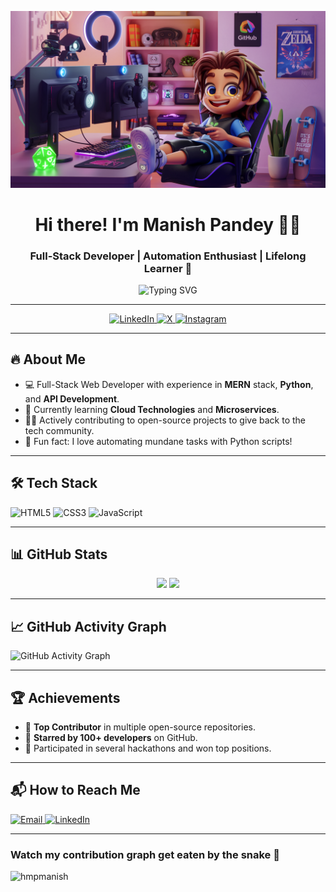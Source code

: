 ![logo](https://github.com/hmpmanish/hmpmanish/blob/main/fIZ4YAhiS_GQGVcwG1eVjw.jpg)
<h1 align="center">Hi there! I'm Manish Pandey 👨‍💻</h1>
<h3 align="center">Full-Stack Developer | Automation Enthusiast | Lifelong Learner 🚀</h3>

<p align="center">
  <img src="https://readme-typing-svg.herokuapp.com?font=Fira+Code&weight=500&pause=1000&color=2196F3&center=true&vCenter=true&width=435&lines=Welcome+to+my+GitHub+Profile!;Full-stack+Developer+%7C+Python+Enthusiast;Always+Learning+and+Innovating!;Creating+Impact+with+Technology" alt="Typing SVG" />
</p>

---

<p align="center">
  <a href="https://linkedin.com/in/hmpmanish/" target="_blank">
    <img src="https://img.shields.io/badge/LinkedIn-Connect-blue?style=for-the-badge&logo=linkedin" alt="LinkedIn" />
  </a>
  <a href="https://x.com/hmpmanish" target="_blank">
    <img src="https://img.shields.io/badge/X-Follow%20me-black?style=for-the-badge&logo=x" alt="X" />
  </a>
  <a href="https://www.instagram.com/hmpmanish/" target="_blank">
    <img src="https://img.shields.io/badge/Instagram-Follow-pink?style=for-the-badge&logo=instagram" alt="Instagram" />
  </a>
</p>

---

## 🔥 About Me
- 💻 Full-Stack Web Developer with experience in **MERN** stack, **Python**, and **API Development**.
- 🌱 Currently learning **Cloud Technologies** and **Microservices**.
- 👨‍🏫 Actively contributing to open-source projects to give back to the tech community.
- 🎯 Fun fact: I love automating mundane tasks with Python scripts!

---

## 🛠️ Tech Stack
<p align="left">
  <img src="https://img.shields.io/badge/HTML-E34F26?style=for-the-badge&logo=html5&logoColor=white" alt="HTML5" />
  <img src="https://img.shields.io/badge/CSS-1572B6?style=for-the-badge&logo=css3&logoColor=white" alt="CSS3" />
  <img src="https://img.shields.io/badge/JavaScript-F7DF1E?style=for-the-badge&logo=javascript&logoColor=black" alt="JavaScript" />
</p>

---

## 📊 GitHub Stats

<div align="center">
  <img height="180em" src="https://github-readme-stats.vercel.app/api?username=hmpmanish&show_icons=true&theme=radical&count_private=true" />
  <img height="180em" src="https://github-readme-stats.vercel.app/api/top-langs/?username=hmpmanish&layout=compact&theme=radical" />
</div>

---

## 📈 GitHub Activity Graph
![GitHub Activity Graph](https://activity-graph.herokuapp.com/graph?username=hmpmanish&theme=react-dark)

---

## 🏆 Achievements
- 🏅 **Top Contributor** in multiple open-source repositories.
- 🌟 **Starred by 100+ developers** on GitHub.
- 💼 Participated in several hackathons and won top positions.

---

## 📬 How to Reach Me
<p align="left">
  <a href="mailto:hmpanish@gmail.com">
    <img src="https://img.shields.io/badge/Email-hmpanish@gmail.com-D14836?style=for-the-badge&logo=gmail&logoColor=white" alt="Email" />
  </a>
  <a href="https://linkedin.com/in/hmpmanish/" target="_blank">
    <img src="https://img.shields.io/badge/LinkedIn-Manish%20Pandey-0077B5?style=for-the-badge&logo=linkedin&logoColor=white" alt="LinkedIn" />
  </a>
</p>

---

### Watch my contribution graph get eaten by the snake :snake:

![hmpmanish](https://github.com/hmpmanish/HMPMANISH/blob/main/output/github-snake.svg)
